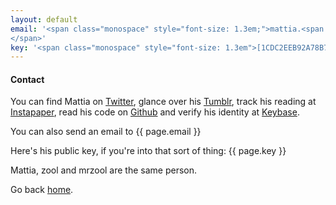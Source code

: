 ```yaml
---
layout: default
email: '<span class="monospace" style="font-size: 1.3em;">mattia.<span class="display-none">CRAWLERS</span>tezzele@<span class="display-none">GONNA</span>gmail<span class="display-none">CRAWL</span>.com
</span>'
key: '<span class="monospace" style="font-size: 1.3em">[1CDC2EEB92A78B7A](https://keybase.io/zool/key.asc)</span>'
---
```


#### Contact

You can find Mattia on [Twitter](https://twitter.com/__zool),  glance over his [Tumblr](http://zool.co.vu/), track his reading at [Instapaper](https://www.instapaper.com/p/__zool), read his code on [Github](https://github.com/mrzool) and verify his identity at [Keybase](https://keybase.io/zool).

You can also send an email to {{ page.email }}

Here's his public key, if you're into that sort of thing: {{ page.key }}

Mattia, zool and mrzool are the same person.

Go back [home](/).
